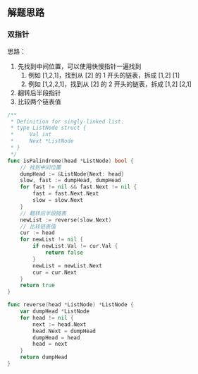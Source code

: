 ## 解题思路

### 双指针

思路：

1. 先找到中间位置，可以使用快慢指针一遍找到
   1. 例如 [1,2,1]，找到从 [2] 的 1 开头的链表，拆成 [1,2] [1]
   2. 例如 [1,2,2,1]，找到从 [2] 的 2 开头的链表，拆成 [1,2] [2,1]
2. 翻转后半段指针
3. 比较两个链表值

```go
/**
 * Definition for singly-linked list.
 * type ListNode struct {
 *     Val int
 *     Next *ListNode
 * }
 */
func isPalindrome(head *ListNode) bool {
    // 找到中间位置
    dumpHead := &ListNode{Next: head}
    slow, fast := dumpHead, dumpHead
    for fast != nil && fast.Next != nil {
        fast = fast.Next.Next
        slow = slow.Next
    }
    // 翻转后半段链表
    newList := reverse(slow.Next)
    // 比较链表值
    cur := head
    for newList != nil {
        if newList.Val != cur.Val {
            return false
        }
        newList = newList.Next
        cur = cur.Next
    }
    return true
}

func reverse(head *ListNode) *ListNode {
    var dumpHead *ListNode
    for head != nil {
        next := head.Next
        head.Next = dumpHead
        dumpHead = head
        head = next
    }
    return dumpHead
}
```
